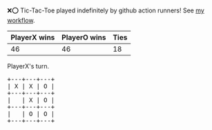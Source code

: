 :x::o: Tic-Tac-Toe played indefinitely by github action runners! See [my workflow](.github/workflows/play.yaml).

|PlayerX wins|PlayerO wins|Ties|
|-|-|-|
|46|46|18|

PlayerX's turn.

<pre>
+---+---+---+
| X | X | O |
+---+---+---+
|   | X | O |
+---+---+---+
|   | O | O |
+---+---+---+
</pre>